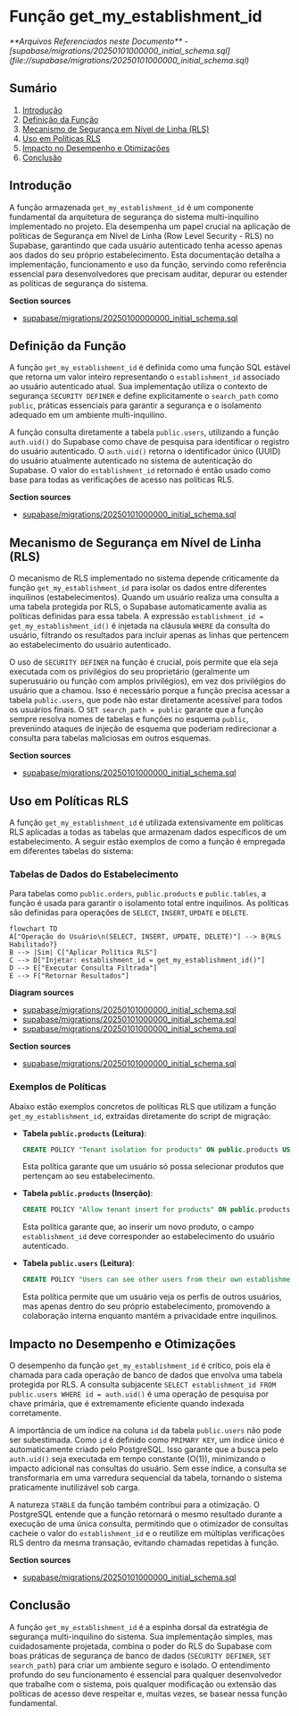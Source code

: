 # Função get_my_establishment_id

<cite>
**Arquivos Referenciados neste Documento**  
- [supabase/migrations/20250101000000_initial_schema.sql](file://supabase/migrations/20250101000000_initial_schema.sql)
</cite>

## Sumário
1. [Introdução](#introdução)
2. [Definição da Função](#definição-da-função)
3. [Mecanismo de Segurança em Nível de Linha (RLS)](#mecanismo-de-segurança-em-nível-de-linha-rls)
4. [Uso em Políticas RLS](#uso-em-políticas-rls)
5. [Impacto no Desempenho e Otimizações](#impacto-no-desempenho-e-otimizações)
6. [Conclusão](#conclusão)

## Introdução

A função armazenada `get_my_establishment_id` é um componente fundamental da arquitetura de segurança do sistema multi-inquilino implementado no projeto. Ela desempenha um papel crucial na aplicação de políticas de Segurança em Nível de Linha (Row Level Security - RLS) no Supabase, garantindo que cada usuário autenticado tenha acesso apenas aos dados do seu próprio estabelecimento. Esta documentação detalha a implementação, funcionamento e uso da função, servindo como referência essencial para desenvolvedores que precisam auditar, depurar ou estender as políticas de segurança do sistema.

**Section sources**
- [supabase/migrations/20250100000000_initial_schema.sql](file://supabase/migrations/20250101000000_initial_schema.sql#L431-L435)

## Definição da Função

A função `get_my_establishment_id` é definida como uma função SQL estável que retorna um valor inteiro representando o `establishment_id` associado ao usuário autenticado atual. Sua implementação utiliza o contexto de segurança `SECURITY DEFINER` e define explicitamente o `search_path` como `public`, práticas essenciais para garantir a segurança e o isolamento adequado em um ambiente multi-inquilino.

A função consulta diretamente a tabela `public.users`, utilizando a função `auth.uid()` do Supabase como chave de pesquisa para identificar o registro do usuário autenticado. O `auth.uid()` retorna o identificador único (UUID) do usuário atualmente autenticado no sistema de autenticação do Supabase. O valor do `establishment_id` retornado é então usado como base para todas as verificações de acesso nas políticas RLS.

**Section sources**
- [supabase/migrations/20250101000000_initial_schema.sql](file://supabase/migrations/20250101000000_initial_schema.sql#L431-L435)

## Mecanismo de Segurança em Nível de Linha (RLS)

O mecanismo de RLS implementado no sistema depende criticamente da função `get_my_establishment_id` para isolar os dados entre diferentes inquilinos (estabelecimentos). Quando um usuário realiza uma consulta a uma tabela protegida por RLS, o Supabase automaticamente avalia as políticas definidas para essa tabela. A expressão `establishment_id = get_my_establishment_id()` é injetada na cláusula `WHERE` da consulta do usuário, filtrando os resultados para incluir apenas as linhas que pertencem ao estabelecimento do usuário autenticado.

O uso de `SECURITY DEFINER` na função é crucial, pois permite que ela seja executada com os privilégios do seu proprietário (geralmente um superusuário ou função com amplos privilégios), em vez dos privilégios do usuário que a chamou. Isso é necessário porque a função precisa acessar a tabela `public.users`, que pode não estar diretamente acessível para todos os usuários finais. O `SET search_path = public` garante que a função sempre resolva nomes de tabelas e funções no esquema `public`, prevenindo ataques de injeção de esquema que poderiam redirecionar a consulta para tabelas maliciosas em outros esquemas.

**Section sources**
- [supabase/migrations/20250101000000_initial_schema.sql](file://supabase/migrations/20250101000000_initial_schema.sql#L431-L435)

## Uso em Políticas RLS

A função `get_my_establishment_id` é utilizada extensivamente em políticas RLS aplicadas a todas as tabelas que armazenam dados específicos de um estabelecimento. A seguir estão exemplos de como a função é empregada em diferentes tabelas do sistema:

### Tabelas de Dados do Estabelecimento

Para tabelas como `public.orders`, `public.products` e `public.tables`, a função é usada para garantir o isolamento total entre inquilinos. As políticas são definidas para operações de `SELECT`, `INSERT`, `UPDATE` e `DELETE`.

```mermaid
flowchart TD
A["Operação do Usuário\n(SELECT, INSERT, UPDATE, DELETE)"] --> B{RLS Habilitado?}
B --> |Sim| C["Aplicar Política RLS"]
C --> D["Injetar: establishment_id = get_my_establishment_id()"]
D --> E["Executar Consulta Filtrada"]
E --> F["Retornar Resultados"]
```

**Diagram sources**
- [supabase/migrations/20250101000000_initial_schema.sql](file://supabase/migrations/20250101000000_initial_schema.sql#L470)
- [supabase/migrations/20250101000000_initial_schema.sql](file://supabase/migrations/20250101000000_initial_schema.sql#L473)
- [supabase/migrations/20250101000000_initial_schema.sql](file://supabase/migrations/20250101000000_initial_schema.sql#L458)

**Section sources**
- [supabase/migrations/20250101000000_initial_schema.sql](file://supabase/migrations/20250101000000_initial_schema.sql#L445-L502)

### Exemplos de Políticas

Abaixo estão exemplos concretos de políticas RLS que utilizam a função `get_my_establishment_id`, extraídas diretamente do script de migração:

- **Tabela `public.products` (Leitura)**:
  ```sql
  CREATE POLICY "Tenant isolation for products" ON public.products USING (establishment_id = public.get_my_establishment_id());
  ```
  Esta política garante que um usuário só possa selecionar produtos que pertençam ao seu estabelecimento.

- **Tabela `public.products` (Inserção)**:
  ```sql
  CREATE POLICY "Allow tenant insert for products" ON public.products FOR INSERT WITH CHECK (establishment_id = public.get_my_establishment_id());
  ```
  Esta política garante que, ao inserir um novo produto, o campo `establishment_id` deve corresponder ao estabelecimento do usuário autenticado.

- **Tabela `public.users` (Leitura)**:
  ```sql
  CREATE POLICY "Users can see other users from their own establishment" ON public.users FOR SELECT USING (establishment_id = public.get_my_establishment_id());
  ```
  Esta política permite que um usuário veja os perfis de outros usuários, mas apenas dentro do seu próprio estabelecimento, promovendo a colaboração interna enquanto mantém a privacidade entre inquilinos.

## Impacto no Desempenho e Otimizações

O desempenho da função `get_my_establishment_id` é crítico, pois ela é chamada para cada operação de banco de dados que envolva uma tabela protegida por RLS. A consulta subjacente `SELECT establishment_id FROM public.users WHERE id = auth.uid()` é uma operação de pesquisa por chave primária, que é extremamente eficiente quando indexada corretamente.

A importância de um índice na coluna `id` da tabela `public.users` não pode ser subestimada. Como `id` é definido como `PRIMARY KEY`, um índice único é automaticamente criado pelo PostgreSQL. Isso garante que a busca pelo `auth.uid()` seja executada em tempo constante (O(1)), minimizando o impacto adicional nas consultas do usuário. Sem esse índice, a consulta se transformaria em uma varredura sequencial da tabela, tornando o sistema praticamente inutilizável sob carga.

A natureza `STABLE` da função também contribui para a otimização. O PostgreSQL entende que a função retornará o mesmo resultado durante a execução de uma única consulta, permitindo que o otimizador de consultas cacheie o valor do `establishment_id` e o reutilize em múltiplas verificações RLS dentro da mesma transação, evitando chamadas repetidas à função.

**Section sources**
- [supabase/migrations/20250101000000_initial_schema.sql](file://supabase/migrations/20250101000000_initial_schema.sql#L431-L435)

## Conclusão

A função `get_my_establishment_id` é a espinha dorsal da estratégia de segurança multi-inquilino do sistema. Sua implementação simples, mas cuidadosamente projetada, combina o poder do RLS do Supabase com boas práticas de segurança de banco de dados (`SECURITY DEFINER`, `SET search_path`) para criar um ambiente seguro e isolado. O entendimento profundo do seu funcionamento é essencial para qualquer desenvolvedor que trabalhe com o sistema, pois qualquer modificação ou extensão das políticas de acesso deve respeitar e, muitas vezes, se basear nessa função fundamental.